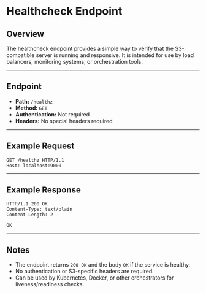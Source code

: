 # Healthcheck Endpoint

## Overview
The healthcheck endpoint provides a simple way to verify that the S3-compatible server is running and responsive. It is intended for use by load balancers, monitoring systems, or orchestration tools.

---

## Endpoint
- **Path:** `/healthz`
- **Method:** `GET`
- **Authentication:** Not required
- **Headers:** No special headers required

---

## Example Request
```
GET /healthz HTTP/1.1
Host: localhost:9000
```

---

## Example Response
```
HTTP/1.1 200 OK
Content-Type: text/plain
Content-Length: 2

OK
```

---

## Notes
- The endpoint returns `200 OK` and the body `OK` if the service is healthy.
- No authentication or S3-specific headers are required.
- Can be used by Kubernetes, Docker, or other orchestrators for liveness/readiness checks.

